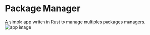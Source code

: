 # Package Manager

A simple app writen in Rust to manage multiples packages managers.  
![app image](https://github.com/caioxcezar/package-manager)
